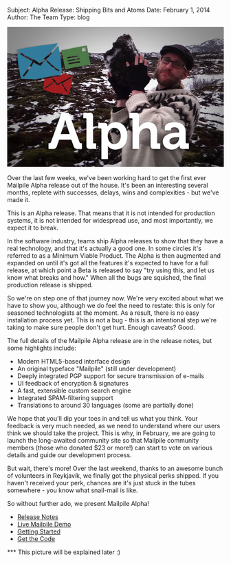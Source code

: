 Subject: Alpha Release: Shipping Bits and Atoms
Date: February 1, 2014
Author: The Team
Type: blog

<img src="/files/Blog-Post-Alpha.jpg">

Over the last few weeks, we've been working hard to get the first ever Mailpile Alpha release out of the house. It's been an interesting several months, replete with successes, delays, wins and complexities - but we've made it.

This is an Alpha release. That means that it is not intended for production systems, it is not intended for widespread use, and most importantly, we expect it to break. 

In the software industry, teams ship Alpha releases to show that they have a real technology, and that it's actually a good one. In some circles it's referred to as a Minimum Viable Product. The Alpha is then augmented and expanded on until it's got all the features it's expected to have for a full release, at which point a Beta is released to say "try using this, and let us know what breaks and how." When all the bugs are squished, the final production release is shipped.

So we're on step one of that journey now. We're very excited about what we have to show you, although we do feel the need to restate: this is only for seasoned technologists at the moment. As a result, there is no easy installation process yet. This is not a bug - this is an intentional step we're taking to make sure people don't get hurt. Enough caveats? Good.

The full details of the Mailpile Alpha release are in the release notes, but some highlights include:

* Modern HTML5-based interface design
* An original typeface "Mailpile" (still under development)
* Deeply integrated PGP support for secure transmission of e-mails
* UI feedback of encryption & signatures
* A fast, extensible custom search engine
* Integrated SPAM-filtering support
* Translations to around 30 languages (some are partially done)

We hope that you'll dip your toes in and tell us what you think. Your feedback is very much needed, as we need to understand where our users think we should take the project. This is why, in February, we are going to launch the long-awaited community site so that Mailpile community members (those who donated $23 or more!) can start to vote on various details and guide our development process.

But wait, there's more! Over the last weekend, thanks to an awesome bunch of volunteers in Reykjavík, we finally got the physical perks shipped. If you haven't received your perk, chances are it's just stuck in the tubes somewhere - you know what snail-mail is like.


So without further ado, we present Mailpile Alpha!

* [Release Notes](https://github.com/pagekite/Mailpile/wiki/Release-Notes-201401-Alpha)
* [Live Mailpile Demo](/demos/)
* [Getting Started](https://github.com/pagekite/Mailpile/wiki/Getting-started)
* [Get the Code](https://github.com/pagekite/Mailpile)


*** This picture will be explained later :)

